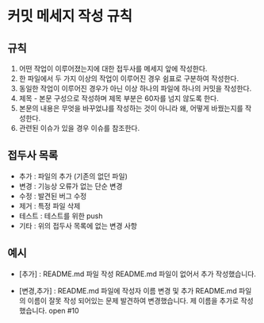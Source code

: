 # 커밋 메세지 작성 규칙

## 규칙

1. 어떤 작업이 이루어졌는지에 대한 접두사를 메세지 앞에 작성한다.
2. 한 파일에서 두 가지 이상의 작업이 이루어진 경우 쉼표로 구분하여 작성한다.
3. 동일한 작업이 이루어진 경우가 아닌 이상 하나의 파일에 하나의 커밋을 작성한다.
4. 제목 - 본문 구성으로 작성하며 제목 부분은 60자를 넘지 않도록 한다.
5. 본문의 내용은 무엇을 바꾸었냐를 작성하는 것이 아니라 왜, 어떻게 바꿨는지를 작성한다.
6. 관련된 이슈가 있을 경우 이슈를 참조한다.

## 접두사 목록

- 추가 : 파일의 추가 (기존의 없던 파일)
- 변경 : 기능상 오류가 없는 단순 변경
- 수정 : 발견된 버그 수정
- 제거 : 특정 파일 삭제
- 테스트 : 테스트를 위한 push
- 기타 : 위의 접두사 목록에 없는 변경 사항

## 예시

- [추가] : README.md 파일 작성
  <description>
  README.md 파일이 없어서 추가 작성했습니다.

- [변경,추가] : README.md 파일에 작성자 이름 변경 및 추가
  <description>
  README.md 파일의 이름이 잘못 작성 되어있는 문제 발견하여 변경했습니다.
  제 이름을 추가로 작성했습니다.
  <issue>
  open #10
